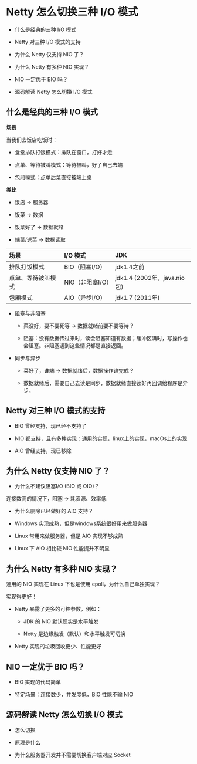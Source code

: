 # Netty 怎么切换三种 I/O 模式

* 什么是经典的三种 I/O 模式

* Netty 对三种 I/O 模式的支持

* 为什么 Netty 仅支持 NIO 了？

* 为什么 Netty 有多种 NIO 实现？

* NIO 一定优于 BIO 吗？

* 源码解读 Netty 怎么切换 I/O 模式

## 什么是经典的三种 I/O 模式
**场景**

当我们去饭店吃饭时：

* 食堂排队打饭模式：排队在窗口，打好才走

* 点单、等待被叫模式：等待被叫，好了自己去端

* 包厢模式：点单后菜直接被端上桌

**类比**

* 饭店 -> 服务器

* 饭菜 -> 数据

* 饭菜好了 -> 数据就绪

* 端菜/送菜 -> 数据读取

场景 | I/O 模式 | JDK  
:-- | :-- | :--  
排队打饭模式 | BIO（阻塞I/O） | jdk1.4之前  
点单、等待被叫模式 | NIO（非阻塞I/O） | jdk1.4 (2002年，java.nio包)  
包厢模式 | AIO（异步I/O） | jdk1.7 (2011年)


* 阻塞与非阻塞

    * 菜没好，要不要死等 -> 数据就绪前要不要等待？
    
    * 阻塞：没有数据传过来时，读会阻塞知道有数据；缓冲区满时，写操作也会阻塞。非阻塞遇到这些情况都是直接返回。
    
* 同步与异步

    * 菜好了，谁端 -> 数据就绪后，数据操作谁完成？
    
    * 数据就绪后，需要自己去读是同步，数据就绪直接读好再回调给程序是异步。
    
 ## Netty 对三种 I/O 模式的支持
 
 * BIO 曾经支持，现已经不支持了
 
 * NIO 都支持，且有多种实现：通用的实现，linux上的实现，macOs上的实现
 
 * AIO 曾经支持，现已移除
 
## 为什么 Netty 仅支持 NIO 了？

* 为什么不建议阻塞I/O (BIO 或 OIO)？

连接数高的情况下，阻塞 -> 耗资源、效率低

* 为什么删除已经做好的 AIO 支持？

* Windows 实现成熟，但是windows系统很好用来做服务器

* Linux 常用来做服务器，但是 AIO 实现不够成熟

* Linux 下 AIO 相比较 NIO 性能提升不明显
   
## 为什么 Netty 有多种 NIO 实现？

通用的 NIO 实现在 Linux 下也是使用 epoll，为什么自己单独实现？

实现得更好！

* Netty 暴露了更多的可控参数，例如：

    * JDK 的 NIO 默认现实是水平触发
    
    * Netty 是边缘触发（默认）和水平触发可切换
    
* Netty 实现的垃圾回收更少、性能更好
   
## NIO 一定优于 BIO 吗？

* BIO 实现的代码简单

* 特定场景：连接数少，并发度低，BIO 性能不输 NIO
   
## 源码解读 Netty 怎么切换 I/O 模式

* 怎么切换

* 原理是什么

* 为什么服务器开发并不需要切换客户端对应 Socket